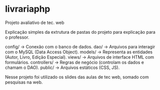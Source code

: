 # livrariaphp
Projeto avaliativo de tec. web

Explicação simples da extrutura de pastas do projeto para explicação para o professor.

config/ → Conexão com o banco de dados.
dao/ → Arquivos para interagir com o MySQL (Data Access Object).
models/ → Representa as entidades (Autor, Livro, Edição Especial).
views/ → Arquivos de interface HTML com formulários.
controllers/ → Regras de negócio (controlam os dados e chamam o DAO).
public/ → Arquivos estáticos (CSS, JS).


Nesse projeto foi utilizado os slides das aulas de tec web, somado com pesquisas na web.